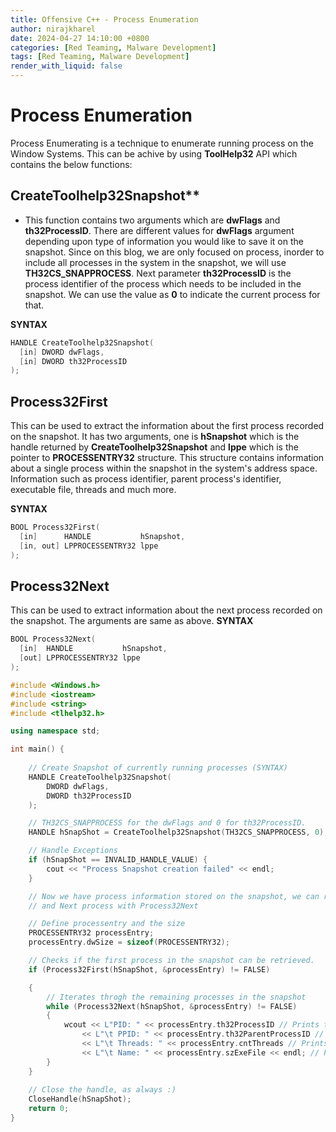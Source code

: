 ```yaml
---
title: Offensive C++ - Process Enumeration
author: nirajkharel
date: 2024-04-27 14:10:00 +0800
categories: [Red Teaming, Malware Development]
tags: [Red Teaming, Malware Development]
render_with_liquid: false
---
```


# Process Enumeration
Process Enumerating is a technique to enumerate running process on the Window Systems. This can be achive by using **ToolHelp32** API which contains the below functions:

## CreateToolhelp32Snapshot**
- This function contains two arguments which are **dwFlags** and **th32ProcessID**. There are different values for **dwFlags** argument depending upon type of information you would like to save it on the snapshot. Since on this blog, we are only focused on process, inorder to include all processes in the system in the snapshot, we will use **TH32CS_SNAPPROCESS**. Next parameter **th32ProcessID** is the process identifier of the process which needs to be included in the snapshot. We can use the value as **0** to indicate the current process for that.

**SYNTAX**
```c++
HANDLE CreateToolhelp32Snapshot(
  [in] DWORD dwFlags,
  [in] DWORD th32ProcessID
);
```

## Process32First
This can be used to extract the information about the first process recorded on the snapshot. It has two arguments, one is **hSnapshot** which is the handle returned by **CreateToolhelp32Snapshot** and **lppe** which is the pointer to **PROCESSENTRY32** structure. This structure contains information about a single process within the snapshot in the system's address space. Information such as process identifier, parent process's identifier, executable file, threads and much more.

**SYNTAX**
```c++
BOOL Process32First(
  [in]      HANDLE           hSnapshot,
  [in, out] LPPROCESSENTRY32 lppe
);
```

## Process32Next
This can be used to extract information about the next process recorded on the snapshot. The arguments are same as above.
**SYNTAX**
```c++
BOOL Process32Next(
  [in]  HANDLE           hSnapshot,
  [out] LPPROCESSENTRY32 lppe
);
```


```c++
#include <Windows.h>
#include <iostream>
#include <string>
#include <tlhelp32.h>

using namespace std;

int main() {
    
    // Create Snapshot of currently running processes (SYNTAX)
    HANDLE CreateToolhelp32Snapshot(
        DWORD dwFlags,
        DWORD th32ProcessID
    );

    // TH32CS_SNAPPROCESS for the dwFlags and 0 for th32ProcessID.
    HANDLE hSnapShot = CreateToolhelp32Snapshot(TH32CS_SNAPPROCESS, 0);

    // Handle Exceptions
    if (hSnapShot == INVALID_HANDLE_VALUE) {
        cout << "Process Snapshot creation failed" << endl;
    }

    // Now we have process information stored on the snapshot, we can retrieve information about the first process encountered in a system snapshot using Process32First
    // and Next process with Process32Next

    // Define processentry and the size
    PROCESSENTRY32 processEntry;
    processEntry.dwSize = sizeof(PROCESSENTRY32);

    // Checks if the first process in the snapshot can be retrieved.
    if (Process32First(hSnapShot, &processEntry) != FALSE)

    {
        // Iterates throgh the remaining processes in the snapshot
        while (Process32Next(hSnapShot, &processEntry) != FALSE)
        {
            wcout << L"PID: " << processEntry.th32ProcessID // Prints the process ID
                << L"\t PPID: " << processEntry.th32ParentProcessID // Prints the parent process ID
                << L"\t Threads: " << processEntry.cntThreads // Prints the Thread running on the process
                << L"\t Name: " << processEntry.szExeFile << endl; // Prints an executable running the process
        }
    }
    
    // Close the handle, as always :)
    CloseHandle(hSnapShot);
    return 0;
}
```

<img alt="" class="bf jp jq dj" loading="lazy" role="presentation" src="https://raw.githubusercontent.com/nirajkharel/nirajkharel.github.io/master/assets/img/images/process-enum-1.gif">